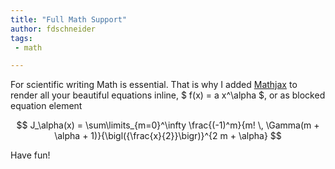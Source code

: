 ```yaml
---
title: "Full Math Support"
author: fdschneider
tags:
 - math

---
```


For scientific writing Math is essential. That is why I added [Mathjax](http://www.mathjax.org/) to render all your beautiful equations inline, $ f(x) = a x^\alpha $, or as blocked equation element

$$ J_\alpha(x) = \sum\limits_{m=0}^\infty \frac{(-1)^m}{m! \, \Gamma(m + \alpha + 1)}{\bigl({\frac{x}{2}}\bigr)}^{2 m + \alpha} $$

Have fun!
